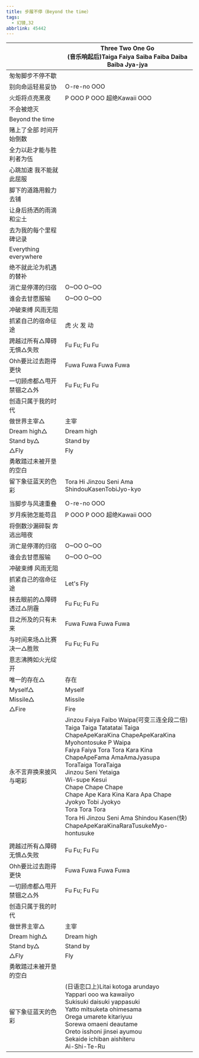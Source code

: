 ```yaml
---
title: 步履不停（Beyond the time）
tags:
  - 幻镜,32
abbrlink: 45442
---
```

|      |Three Two One Go<br>(音乐响起后)Taiga Faiya Saiba Faiba Daiba Baiba Jya-jya|
|--|--|
|匆匆脚步不停不歇|      |
|别向命运轻易妥协|O-re-no OOO|
|火炬将点亮黑夜|P OOO P OOO 超绝Kawaii OOO|
|不会被熄灭|      |
|Beyond the time|      |
|赌上了全部 时间开始倒数|      |
|全力以赴才能与胜利者为伍|      |
|心跳加速 我不能就此屈服|      |
|脚下的道路用毅力去铺|      |
|让身后扬洒的雨滴和尘土|      |
|去为我的每个里程碑记录|      |
|Everything everywhere|      |
|绝不就此沦为机遇的替补|      |
|消亡是停滞的归宿|O~OO O~OO|
|谁会去甘愿服输|O~OO O~OO|
|冲破束缚 风雨无阻|      |
|抓紧自己的宿命征途|虎 火 发 动|
|跨越过所有△障碍 无惧△失败|Fu Fu; Fu Fu|
|Ohh要比过去跑得更快|Fuwa Fuwa Fuwa Fuwa|
|一切顾虑都△甩开 禁锢之△外|Fu Fu; Fu Fu|
|创造只属于我的时代|      |
|做世界主宰△|主宰|
|Dream high△|Dream high|
|Stand by△|Stand by|
|△Fly|Fly|
|勇敢踏过未被开垦的空白|      |
|留下象征蓝天的色彩|Tora Hi Jinzou Seni Ama ShindouKasenTobiJyo-kyo|
|      |      |
|当脚步与风速重叠|O-re-no OOO|
|岁月疾驰怎能苟且|P OOO P OOO 超绝Kawaii OOO|
|将倒数沙漏碎裂 奔逃出暗夜|      |
|消亡是停滞的归宿|O~OO O~OO|
|谁会去甘愿服输|O~OO O~OO|
|冲破束缚 风雨无阻|      |
|抓紧自己的宿命征途|Let's Fly|
|抹去眼前的△障碍 透过△阴霾|Fu Fu; Fu Fu|
|目之所及的只有未来|Fuwa Fuwa Fuwa Fuwa|
|与时间来场△比赛 决一△胜败|Fu Fu; Fu Fu|
|意志沸腾如火光绽开|      |
|唯一的存在△|存在|
|Myself△|Myself|
|Missile△|Missile|
|△Fire|Fire|
|永不言弃换来披风与喝彩|Jinzou Faiya Faibo Waipa(可变三连全段二倍)<br>Taiga Taiga Tatatatai Taiga<br>ChapeApeKaraKina ChapeApeKaraKina<br>Myohontosuke P Waipa<br>Faiya Faiya Tora Tora Kara Kina<br>ChapeApeFama AmaAmaJyasupa<br>ToraTaiga ToraTaiga<br>Jinzou Seni Yetaiga<br>Wi-supe Kesui<br>Chape Chape Chape<br>Chape Ape Kara Kina Kara Apa Chape<br>Jyokyo Tobi Jyokyo<br>Tora Tora Tora<br>Tora Hi Jinzou Seni Ama Shindou Kasen(快)<br>ChapeApeKaraKinaRaraTusukeMyo-hontusuke|
|      |      |
|跨越过所有△障碍 无惧△失败|Fu Fu; Fu Fu|
|Ohh要比过去跑得更快|Fuwa Fuwa Fuwa Fuwa|
|一切顾虑都△甩开 禁锢之△外|Fu Fu; Fu Fu|
|创造只属于我的时代|      |
|做世界主宰△|主宰|
|Dream high△|Dream high|
|Stand by△|Stand by|
|△Fly|Fly|
|勇敢踏过未被开垦的空白|      |
|留下象征蓝天的色彩|(日语恋口上)Litai kotoga arundayo<br>Yappari ooo wa kawaiiyo<br>Sukisuki daisuki yappasuki<br>Yatto mitsuketa ohimesama<br>Orega umarete kitariyuu<br>Sorewa omaeni deautame<br>Oreto isshoni jinsei ayumou<br>Sekaide ichiban aishiteru<br>Ai-Shi-Te-Ru|